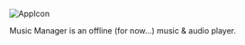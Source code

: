
![AppIcon](https://github.com/user-attachments/assets/9e74d8fc-1e6a-47c4-b3ab-9ba674247038)

Music Manager is an offline (for now...) music & audio player.
